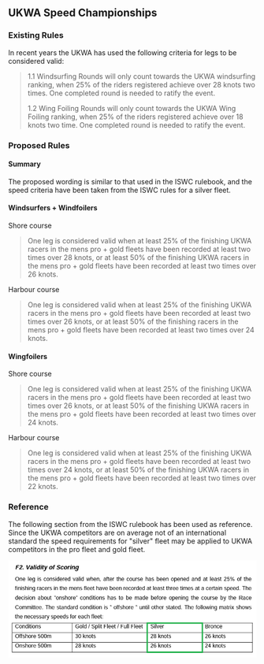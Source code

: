 ## UKWA Speed Championships

### Existing Rules

In recent years the UKWA has used the following criteria for legs to be considered valid:

> 1.1 Windsurfing Rounds will only count towards the UKWA windsurfing ranking, when 25% of the riders registered achieve over 28 knots two times. One completed round is needed to ratify the event.
>
> 1.2 Wing Foiling Rounds will only count towards the UKWA Wing Foiling ranking, when 25% of the riders registered achieve over 18 knots two time. One completed round is needed to ratify the event.



### Proposed Rules

#### Summary

The proposed wording is similar to that used in the ISWC rulebook, and the speed criteria have been taken from the ISWC rules for a silver fleet.




#### Windsurfers + Windfoilers

Shore course

> One leg is considered valid when at least 25% of the finishing UKWA racers in the mens pro + gold fleets have been recorded at least two times over 28 knots, or at least 50% of the finishing UKWA racers in the mens pro + gold fleets have been recorded at least two times over 26 knots.

Harbour course

> One leg is considered valid when at least 25% of the finishing UKWA racers in the mens pro + gold fleets have been recorded at least two times over 26 knots, or at least 50% of the finishing racers in the mens pro + gold fleets have been recorded at least two times over 24 knots.



#### Wingfoilers

Shore course

> One leg is considered valid when at least 25% of the finishing UKWA racers in the mens pro + gold fleets have been recorded at least two times over 26 knots, or at least 50% of the finishing UKWA racers in the mens pro + gold fleets have been recorded at least two times over 24 knots.

Harbour course

> One leg is considered valid when at least 25% of the finishing UKWA racers in the mens pro + gold fleets have been recorded at least two times over 24 knots, or at least 50% of the finishing UKWA racers in the mens pro + gold fleets have been recorded at least two times over 22 knots.



### Reference

The following section from the ISWC rulebook has been used as reference. Since the UKWA competitors are on average not of an international standard the speed requirements for "silver" fleet may be applied to UKWA competitors in the pro fleet and gold fleet.

![ISWC](iswc.png)
